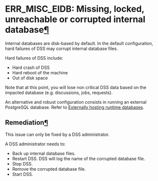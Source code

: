 ERR\_MISC\_EIDB: Missing, locked, unreachable or corrupted internal database[¶](#err-misc-eidb-missing-locked-unreachable-or-corrupted-internal-database "Permalink to this heading")
=====================================================================================================================================================================================


Internal databases are disk\-based by default. In the default configuration, hard failures of DSS may corrupt internal database files.


Hard failures of DSS include:


* Hard crash of DSS
* Hard reboot of the machine
* Out of disk space


Note that at this point, you will lose non critical DSS data based on the impacted database (e.g. discussions, jobs, requests).


An alternative and robust configuration consists in running an external PostgreSQL database. Refer to [Externally hosting runtime databases](../../operations/runtime-databases.html#runtime-db-external).



Remediation[¶](#remediation "Permalink to this heading")
--------------------------------------------------------


This issue can only be fixed by a DSS administrator.


A DSS administrator needs to:


* Back up internal database files.
* Restart DSS. DSS will log the name of the corrupted database file.
* Stop DSS.
* Remove the corrupted database file.
* Start DSS.